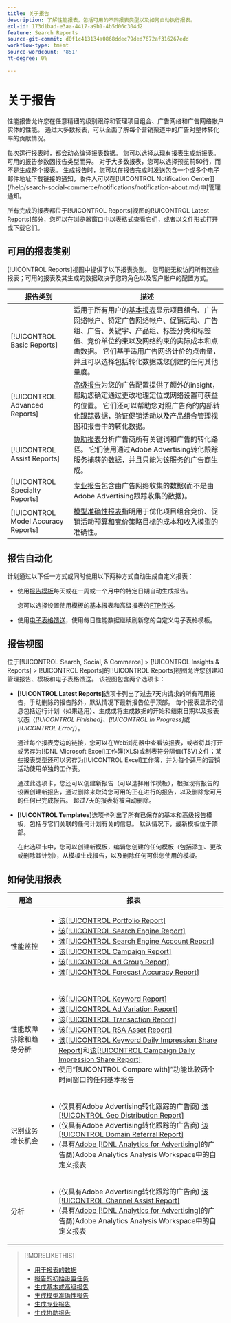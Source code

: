 ```yaml
---
title: 关于报告
description: 了解性能报表，包括可用的不同报表类型以及如何自动执行报表。
exl-id: 173d1bad-e3aa-4417-a9b1-4b5d06c304d2
feature: Search Reports
source-git-commit: d0f1c413134a0868ddec79ded7672af316267edd
workflow-type: tm+mt
source-wordcount: '851'
ht-degree: 0%

---
```


# 关于报告

性能报告允许您在任意精细的级别跟踪和管理项目组合、广告网络和广告网络帐户实体的性能。 通过大多数报表，可以全面了解每个营销渠道中的广告对整体转化率的贡献情况。

每次运行报表时，都会动态编译报表数据。 您可以选择从现有报表生成新报表。 可用的报告参数因报告类型而异。 对于大多数报表，您可以选择预览前50行，而不是生成整个报表。 生成报告时，您可以在报告完成时发送包含一个或多个电子邮件地址下载链接的通知，收件人可以在[!UICONTROL Notification Center]](/help/search-social-commerce/notifications/notification-about.md)中[管理通知。

所有完成的报表都位于[!UICONTROL Reports]视图的[!UICONTROL Latest Reports]部分，您可以在浏览器窗口中以表格式查看它们，或者以文件形式打开或下载它们。

## 可用的报表类别

[!UICONTROL Reports]视图中提供了以下报表类别。 您可能无权访问所有这些报表；可用的报表及其生成的数据取决于您的角色以及客户帐户的配置方式。

| 报告类别 | 描述 |
| ----| ---- |
| [!UICONTROL Basic Reports] | 适用于所有用户的[基本报表](/help/search-social-commerce/reports/management/basic-advanced/basic-advanced-report-about.md)显示项目组合、广告网络帐户、特定广告网络帐户、促销活动、广告组、广告、关键字、产品组、标签分类和标签值、竞价单位约束以及网络约束的实际成本和点击数据。 它们基于适用广告网络计价的点击量，并且可以选择包括转化数据或您创建的任何其他量度。 |
| [!UICONTROL Advanced Reports] | [高级报告](/help/search-social-commerce/reports/management/basic-advanced/basic-advanced-report-about.md)为您的广告配置提供了额外的insight，帮助您确定通过更改地理定位或网络设置可获益的位置。 它们还可以帮助您对照广告商的内部转化跟踪数据，验证促销活动以及产品组合管理视图和报告中的转化数据。 |
| [!UICONTROL Assist Reports] | [协助报表](/help/search-social-commerce/reports/management/assist/assist-report-about.md)分析广告商所有关键词和广告的转化路径。 它们使用通过Adobe Advertising转化跟踪服务捕获的数据，并且只能为该服务的广告商生成。 |
| [!UICONTROL Specialty Reports] | [专业报告](/help/search-social-commerce/reports/management/specialty/specialty-report-about.md)包含由广告网络收集的数据(而不是由Adobe Advertising跟踪收集的数据)。 |
| [!UICONTROL Model Accuracy Reports] | [模型准确性报表](/help/search-social-commerce/reports/management/model-accuracy/model-accuracy-report-about.md)指明用于优化项目组合竞价、促销活动预算和竞价策略目标的成本和收入模型的准确性。 |

## 报告自动化

计划通过以下任一方式或同时使用以下两种方式自动生成自定义报表：

* 使用[报告模板](/help/search-social-commerce/reports/automation/templates/template-about.md)每天或在一周或一个月中的特定日期自动生成报告。

  您可以选择设置使用模板的基本报表和高级报表的[FTP传送](/help/search-social-commerce/reports/automation/ftp-reports.md)。

* 使用[电子表格馈送](/help/search-social-commerce/reports/automation/spreadsheet-feeds/spreadsheet-feed-about.md)，使用每日性能数据继续刷新您的自定义电子表格模板。

## 报告视图

位于[!UICONTROL Search, Social, & Commerce] > [!UICONTROL Insights & Reports] > [!UICONTROL Reports]的[!UICONTROL Reports]视图允许您创建和管理报告、模板和电子表格馈送。 该视图包含两个选项卡：

* **[!UICONTROL Latest Reports]**&#x200B;选项卡列出了过去7天内请求的所有可用报告，手动删除的报告除外，默认情况下最新报告位于顶部。 每个报表显示的信息包括运行计划（如果适用）、生成或将生成数据的开始和结束日期以及报表状态（*[!UICONTROL Finished]*、*[!UICONTROL In Progress]*&#x200B;或&#x200B;*[!UICONTROL Error]*）。

  通过每个报表旁边的链接，您可以在Web浏览器中查看该报表，或者将其打开或另存为[!DNL Microsoft Excel]工作簿(XLS)或制表符分隔值(TSV)文件；某些报表类型还可以另存为[!UICONTROL Excel]工作簿，并为每个适用的营销活动使用单独的工作表。

  通过此选项卡，您还可以创建新报告（可以选择用作模板），根据现有报告的设置创建新报告，通过删除来取消您可用的正在进行的报告，以及删除您可用的任何已完成报告。 超过7天的报表将被自动删除。

* **[!UICONTROL Templates]**&#x200B;选项卡列出了所有已保存的基本和高级报告模板，包括与它们关联的任何计划有关的信息。 默认情况下，最新模板位于顶部。

  在此选项卡中，您可以创建新模板，编辑您创建的任何模板（包括添加、更改或删除其计划），从模板生成报告，以及删除任何可供您使用的模板。

## 如何使用报表

| 用途 | 报表 |
| ---- | ---- |
| 性能监控 | <ul><li>[该[!UICONTROL Portfolio Report]](/help/search-social-commerce/reports/management/basic-advanced/portfolio-report.md)</li><li>[该[!UICONTROL Search Engine Report]](/help/search-social-commerce/reports/management/basic-advanced/search-engine-report.md)</li><li>[该[!UICONTROL Search Engine Account Report]](/help/search-social-commerce/reports/management/basic-advanced/search-engine-account-report.md)</li><li>[该[!UICONTROL Campaign Report]](/help/search-social-commerce/reports/management/basic-advanced/campaign-report.md)</li><li>[该[!UICONTROL Ad Group Report]](/help/search-social-commerce/reports/management/basic-advanced/ad-group-report.md)</li><li>[该[!UICONTROL Forecast Accuracy Report]](/help/search-social-commerce/reports/management/model-accuracy/forecast-accuracy-report.md)</li></ul> |
| 性能故障排除和趋势分析 | <ul><li>[该[!UICONTROL Keyword Report]](/help/search-social-commerce/reports/management/basic-advanced/keyword-report.md)</li><li>[该[!UICONTROL Ad Variation Report]](/help/search-social-commerce/reports/management/basic-advanced/ad-variation-report.md)</li><li>[该[!UICONTROL Transaction Report]](/help/search-social-commerce/reports/management/basic-advanced/transaction-report.md)</li><li>[该[!UICONTROL RSA Asset Report]](/help/search-social-commerce/reports/management/specialty/rsa-asset-report.md)</li><li>[该[!UICONTROL Keyword Daily Impression Share Report]](/help/search-social-commerce/reports/management/specialty/keyword-daily-impression-share-report.md)和[该[!UICONTROL Campaign Daily Impression Share Report]](/help/search-social-commerce/reports/management/specialty/campaign-daily-impression-share-report.md)</li><li>使用“[!UICONTROL Compare with]”功能比较两个时间窗口的任何基本报告</li></ul> |
| 识别业务增长机会 | <ul><li>(仅具有Adobe Advertising转化跟踪的广告商) [该[!UICONTROL Geo Distribution Report]](/help/search-social-commerce/reports/management/basic-advanced/geo-distribution-report.md)</li><li>(仅具有Adobe Advertising转化跟踪的广告商) [该[!UICONTROL Domain Referral Report]](/help/search-social-commerce/reports/management/basic-advanced/domain-referral-report.md)</li><li>(具有[Adobe [!DNL Analytics for Advertising]](https://experienceleague.adobe.com/docs/advertising/integrations/analytics/overview.html)的广告商)Adobe Analytics Analysis Workspace中的自定义报表</li></ul> |
| 分析 | <ul><li>(仅具有Adobe Advertising转化跟踪的广告商) [该[!UICONTROL Channel Assist Report]](/help/search-social-commerce/reports/management/assist/channel-assist-report.md)</li><li>(具有[Adobe [!DNL Analytics for Advertising]](https://experienceleague.adobe.com/docs/advertising/integrations/analytics/overview.html)的广告商)Adobe Analytics Analysis Workspace中的自定义报表</li></ul> |

>[!MORELIKETHIS]
>
>* [用于报表的数据](data-used-for-reports.md)
>* [报告的初始设置任务](initial-setup.md)
>* [生成基本或高级报告](/help/search-social-commerce/reports/management/basic-advanced/basic-advanced-report-generate.md)
>* [生成模型准确性报告](/help/search-social-commerce/reports/management/model-accuracy/model-accuracy-report-generate.md)
>* [生成专业报告](/help/search-social-commerce/reports/management/specialty/specialty-report-generate.md)
>* [生成协助报告](/help/search-social-commerce/reports/management/assist/assist-report-generate.md)
